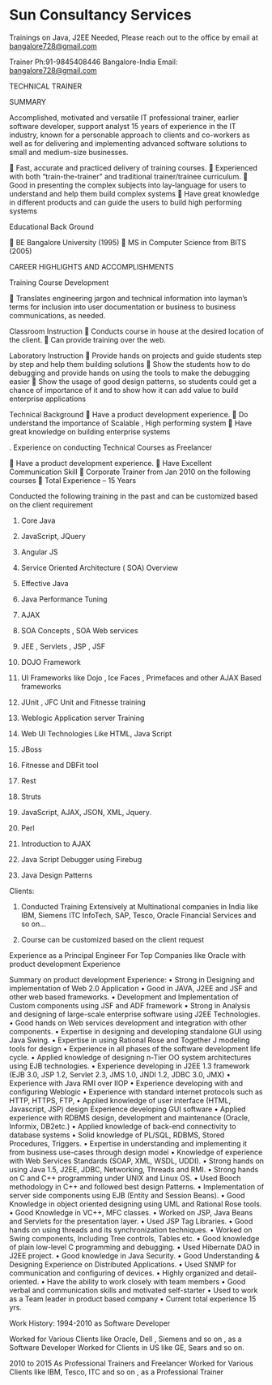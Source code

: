 Sun Consultancy Services
==========

 Trainings on Java, J2EE Needed, Please reach out to the office by email at 
 bangalore728@gmail.com



Trainer	Ph:91-9845408446 
Bangalore-India	Email: bangalore728@gmail.com



TECHNICAL TRAINER 

SUMMARY

Accomplished, motivated and versatile IT professional trainer, earlier software developer, support analyst 15 years of experience in the IT industry, known for a personable approach to clients and co-workers as well as for delivering and implementing advanced software solutions to small and medium-size businesses.



	Fast, accurate and practiced delivery of training courses.
	Experienced with both “train-the-trainer” and traditional trainer/trainee curriculum. 
	Good in presenting the complex subjects into lay-language for users to understand and help them build complex systems
	Have great knowledge in different products and can guide the users to build high performing systems 

Educational Back Ground

	BE Bangalore University (1995) 
	MS in Computer Science from BITS (2005)



CAREER HIGHLIGHTS AND ACCOMPLISHMENTS

Training Course Development

	Translates engineering jargon and technical information into layman’s terms for inclusion into user documentation or business to business communications, as needed.

Classroom Instruction
	Conducts course in house at the desired location of the client.
	Can provide training over the web.


Laboratory Instruction
	Provide hands on projects and guide students step by step and help them building solutions
	Show the students how to do debugging and provide hands on using the tools to make the debugging easier
	Show the usage of good design patterns, so students could get a chance of importance of it and to show how it can add value to build enterprise applications

Technical Background
	Have a product development experience.
	Do understand the importance of Scalable , High performing system
	Have great knowledge on building enterprise systems

.
Experience on conducting Technical Courses as Freelancer

	Have a product development experience.
	Have Excellent Communication Skill
	Corporate Trainer from Jan 2010 on the following courses
	Total Experience – 15 Years 

Conducted the following training in the past and can be customized based on the client requirement


1.	Core Java  

2.	JavaScript, JQuery

3.	Angular JS

4.	Service Oriented Architecture ( SOA) Overview

5.	Effective Java

6.	Java Performance Tuning

7.	AJAX

8.	SOA Concepts , SOA Web services

9.	JEE , Servlets , JSP , JSF 

10.	DOJO Framework

11.	UI Frameworks like Dojo , Ice Faces , Primefaces and other AJAX Based frameworks

12.	JUnit , JFC Unit and Fitnesse training

13.	Weblogic Application server Training

14.	Web UI Technologies Like HTML, Java Script

15.	JBoss 

16.	Fitnesse and DBFit tool

17.	Rest 

18.	Struts 

19.	JavaScript, AJAX, JSON, XML, Jquery.

20.	Perl 

21.	Introduction to AJAX

22.	Java Script Debugger using Firebug

23.	Java Design Patterns




Clients: 


1.	Conducted Training Extensively at Multinational companies in India like IBM, Siemens
 ITC InfoTech, SAP, Tesco, Oracle Financial Services  and so on…

2.	Course can be customized based on the client request


Experience as a Principal Engineer For Top Companies like Oracle with product development Experience



Summary on product development Experience: 
•	Strong in Designing and implementation of Web 2.0 Application 
•	Good in JAVA, J2EE and JSF and other web based frameworks.
•	Development and Implementation of Custom components using JSF and ADF framework
•	Strong in Analysis and designing of large-scale enterprise software using J2EE Technologies.
•	Good hands on Web services development and integration with other components.
•	Expertise in designing and developing standalone GUI using Java Swing.
•	Expertise in using Rational Rose and Together J modeling tools for design
•	Experience in all phases of the software development life cycle.
•	Applied knowledge of designing n-Tier OO system architectures using EJB technologies.
•	Experience developing in J2EE 1.3 framework (EJB 3.0, JSP 1.2, Servlet 2.3, JMS 1.0, JNDI 1.2, JDBC 3.0, JMX)
•	Experience with Java RMI over IIOP
•	Experience developing with and configuring Weblogic 
•	Experience with standard internet protocols such as HTTP, HTTPS,  FTP,
•	Applied knowledge of user interface (HTML, Javascript, JSP)  design
Experience developing GUI software
•	Applied experience with RDBMS design, development and maintenance (Oracle, Informix, DB2etc.)
•	Applied knowledge of back-end connectivity to database systems
•	Solid knowledge of PL/SQL, RDBMS, Stored Procedures, Triggers.
•	Expertise in understanding and implementing it from business use-cases through design model
•	Knowledge of experience with Web Services Standards (SOAP, XML, WSDL, UDDI).
•	Strong hands on using Java 1.5, J2EE, JDBC, Networking, Threads and RMI.
•	Strong hands on C and C++ programming under UNIX and Linux OS.
•	Used Booch methodology in C++ and followed best design Patterns.
•	Implementation of server side components using EJB (Entity and Session Beans).
•	Good Knowledge in object oriented designing using UML and Rational Rose tools.
•	Good Knowledge in VC++, MFC classes.
•	Worked on JSP, Java Beans and Servlets for the presentation layer.
•	Used JSP Tag Libraries.
•	Good hands on using threads and its synchronization techniques.
•	Worked on Swing components, Including Tree controls, Tables etc.
•	Good knowledge of plain low-level C programming and debugging.
•	Used Hibernate DAO in J2EE project.
•	Good knowledge in Java Security.
•	Good Understanding & Designing Experience on Distributed Applications.
•	Used SNMP for communication and configuring of devices.
•	Highly organized and detail-oriented.
•	Have the ability to work closely with team members
•	Good verbal and communication skills and motivated self-starter
•	Used to work as  a Team leader in product based company
•	Current total experience 15 yrs.








Work History:
1994-2010    as Software Developer

Worked for Various Clients like Oracle, Dell , Siemens and so on , as a Software Developer
Worked for Clients in US like GE, Sears and so on.


2010 to 2015 As Professional Trainers and Freelancer 
Worked for Various Clients like IBM, Tesco, ITC  and so on , as a Professional Trainer 

